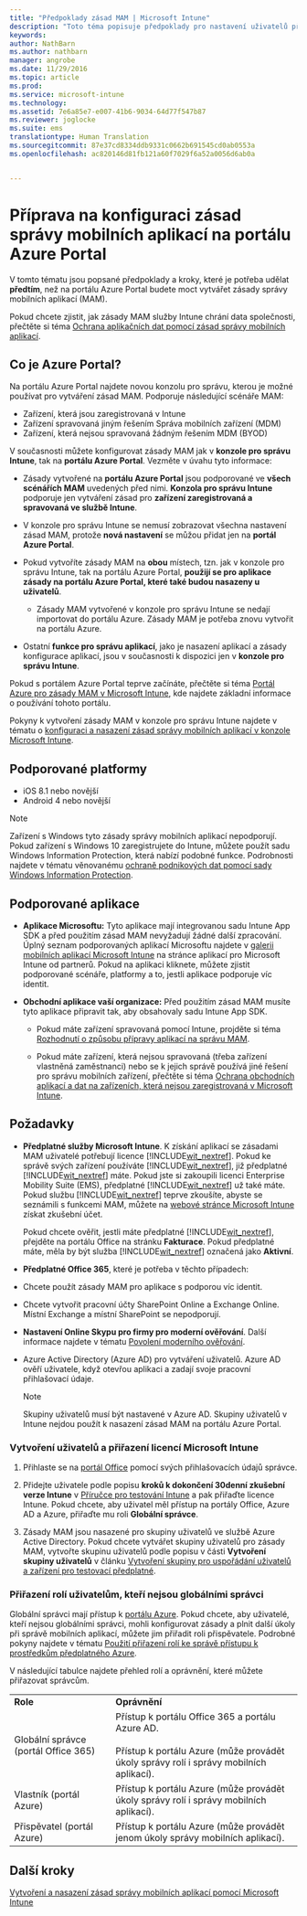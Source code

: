 ```yaml
---
title: "Předpoklady zásad MAM | Microsoft Intune"
description: "Toto téma popisuje předpoklady pro nastavení uživatelů před vytvořením zásad správy mobilních aplikací."
keywords: 
author: NathBarn
ms.author: nathbarn
manager: angrobe
ms.date: 11/29/2016
ms.topic: article
ms.prod: 
ms.service: microsoft-intune
ms.technology: 
ms.assetid: 7e6a85e7-e007-41b6-9034-64d77f547b87
ms.reviewer: joglocke
ms.suite: ems
translationtype: Human Translation
ms.sourcegitcommit: 87e37cd8334ddb9331c0662b691545cd0ab0553a
ms.openlocfilehash: ac820146d81fb121a60f7029f6a52a0056d6ab0a


---
```


# <a name="get-ready-to-configure-mobile-app-management-policies-on-the-azure-portal"></a>Příprava na konfiguraci zásad správy mobilních aplikací na portálu Azure Portal
V tomto tématu jsou popsané předpoklady a kroky, které je potřeba udělat **předtím**, než na portálu Azure Portal budete moct vytvářet zásady správy mobilních aplikací (MAM).

Pokud chcete zjistit, jak zásady MAM služby Intune chrání data společnosti, přečtěte si téma [Ochrana aplikačních dat pomocí zásad správy mobilních aplikací](protect-apps-and-data-with-microsoft-intune.md).

## <a name="what-is-the-azure-portal"></a>Co je Azure Portal?

Na portálu Azure Portal najdete novou konzolu pro správu, kterou je možné používat pro vytváření zásad MAM. Podporuje následující scénáře MAM:
- Zařízení, která jsou zaregistrovaná v Intune
- Zařízení spravovaná jiným řešením Správa mobilních zařízení (MDM)
- Zařízení, která nejsou spravovaná žádným řešením MDM (BYOD)

V současnosti můžete konfigurovat zásady MAM jak v **konzole pro správu Intune**, tak na **portálu Azure Portal**.  Vezměte v úvahu tyto informace:

* Zásady vytvořené na **portálu Azure Portal** jsou podporované ve **všech scénářích MAM** uvedených před nimi. **Konzola pro správu Intune** podporuje jen vytváření zásad pro **zařízení zaregistrovaná a spravovaná ve službě Intune**.

* V konzole pro správu Intune se nemusí zobrazovat všechna nastavení zásad MAM, protože **nová nastavení** se můžou přidat jen na **portál Azure Portal**.

* Pokud vytvoříte zásady MAM na **obou** místech, tzn. jak v konzole pro správu Intune, tak na portálu Azure Portal, **použijí se pro aplikace zásady na portálu Azure Portal, které také budou nasazeny u uživatelů**.
    * Zásady MAM vytvořené v konzole pro správu Intune se nedají importovat do portálu Azure.  Zásady MAM je potřeba znovu vytvořit na portálu Azure.


* Ostatní **funkce pro správu aplikací**, jako je nasazení aplikací a zásady konfigurace aplikací, jsou v současnosti k dispozici jen v **konzole pro správu Intune**.


Pokud s portálem Azure Portal teprve začínáte, přečtěte si téma [Portál Azure pro zásady MAM v Microsoft Intune](azure-portal-for-microsoft-intune-mam-policies.md), kde najdete základní informace o používání tohoto portálu.

Pokyny k vytvoření zásady MAM v konzole pro správu Intune najdete v tématu o [konfiguraci a nasazení zásad správy mobilních aplikací v konzole Microsoft Intune](configure-and-deploy-mobile-application-management-policies-in-the-microsoft-intune-console.md).


##  <a name="supported-platforms"></a>Podporované platformy
- iOS 8.1 nebo novější
- Android 4 nebo novější

>[!NOTE]
>Zařízení s Windows tyto zásady správy mobilních aplikací nepodporují. Pokud zařízení s Windows 10 zaregistrujete do Intune, můžete použít sadu Windows Information Protection, která nabízí podobné funkce. Podrobnosti najdete v tématu věnovanému [ochraně podnikových dat pomocí sady Windows Information Protection](https://technet.microsoft.com/en-us/itpro/windows/keep-secure/protect-enterprise-data-using-wip).

##  <a name="supported-apps"></a>Podporované aplikace
* **Aplikace Microsoftu:** Tyto aplikace mají integrovanou sadu Intune App SDK a před použitím zásad MAM nevyžadují žádné další zpracování.
Úplný seznam podporovaných aplikací Microsoftu najdete v [galerii mobilních aplikací Microsoft Intune](https://www.microsoft.com/en-us/cloud-platform/microsoft-intune-apps) na stránce aplikací pro Microsoft Intune od partnerů. Pokud na aplikaci kliknete, můžete zjistit podporované scénáře, platformy a to, jestli aplikace podporuje víc identit.

* **Obchodní aplikace vaší organizace:** Před použitím zásad MAM musíte tyto aplikace připravit tak, aby obsahovaly sadu Intune App SDK.

  * Pokud máte zařízení spravovaná pomocí Intune, projděte si téma [Rozhodnutí o způsobu přípravy aplikací na správu MAM](decide-how-to-prepare-apps-for-mobile-application-management-with-microsoft-intune.md).

  * Pokud máte zařízení, která nejsou spravovaná (třeba zařízení vlastněná zaměstnanci) nebo se k jejich správě používá jiné řešení pro správu mobilních zařízení, přečtěte si téma [Ochrana obchodních aplikací a dat na zařízeních, která nejsou zaregistrovaná v Microsoft Intune](protect-line-of-business-apps-and-data-on-devices-not-enrolled-in-microsoft-intune.md).

## <a name="prerequisites"></a>Požadavky

-   **Předplatné služby Microsoft Intune**. K získání aplikací se zásadami MAM uživatelé potřebují licence [!INCLUDE[wit_nextref](../includes/wit_nextref_md.md)].
Pokud ke správě svých zařízení používáte [!INCLUDE[wit_nextref](../includes/wit_nextref_md.md)], již předplatné [!INCLUDE[wit_nextref](../includes/wit_nextref_md.md)] máte. Pokud jste si zakoupili licenci Enterprise Mobility Suite (EMS), předplatné [!INCLUDE[wit_nextref](../includes/wit_nextref_md.md)] už také máte. Pokud službu [!INCLUDE[wit_nextref](../includes/wit_nextref_md.md)] teprve zkoušíte, abyste se seznámili s funkcemi MAM, můžete na [webové stránce Microsoft Intune](http://www.microsoft.com/en-us/server-cloud/products/microsoft-intune/) získat zkušební účet.

    Pokud chcete ověřit, jestli máte předplatné [!INCLUDE[wit_nextref](../includes/wit_nextref_md.md)], přejděte na portálu Office na stránku **Fakturace**.  Pokud předplatné máte, měla by být služba [!INCLUDE[wit_nextref](../includes/wit_nextref_md.md)] označená jako **Aktivní**.

-   **Předplatné Office 365**, které je potřeba v těchto případech:

  - Chcete použít zásady MAM pro aplikace s podporou víc identit.

  - Chcete vytvořit pracovní účty SharePoint Online a Exchange Online. Místní Exchange a místní SharePoint se nepodporují.

-   **Nastavení Online Skypu pro firmy pro moderní ověřování**. Další informace najdete v tématu [Povolení moderního ověřování](http://social.technet.microsoft.com/wiki/contents/articles/34339.skype-for-business-online-enable-your-tenant-for-modern-authentication.aspx).


- Azure Active Directory (Azure AD) pro vytváření uživatelů. Azure AD ověří uživatele, když otevřou aplikaci a zadají svoje pracovní přihlašovací údaje.

    > [!NOTE]
    > Skupiny uživatelů musí být nastavené v Azure AD. Skupiny uživatelů v Intune nejdou použít k nasazení zásad MAM na portálu Azure Portal.

### <a name="create-users-and-assign-microsoft-intune-licenses"></a>Vytvoření uživatelů a přiřazení licencí Microsoft Intune

1.  Přihlaste se na [portál Office](http://portal.office.com) pomocí svých přihlašovacích údajů správce.

2.  Přidejte uživatele podle popisu **kroků k dokončení 30denní zkušební verze Intune** v [Příručce pro testování Intune](https://docs.microsoft.com/en-us/intune/understand-explore/get-started-with-a-30-day-trial-of-microsoft-intune) a pak přiřaďte licence Intune. Pokud chcete, aby uživatel měl přístup na portály Office, Azure AD a Azure, přiřaďte mu roli **Globální správce**.

5.  Zásady MAM jsou nasazené pro skupiny uživatelů ve službě Azure Active Directory. Pokud chcete vytvářet skupiny uživatelů pro zásady MAM, vytvořte skupinu uživatelů podle popisu v části **Vytvoření skupiny uživatelů** v článku [Vytvoření skupiny pro uspořádání uživatelů a zařízení pro testovací předplatné](https://docs.microsoft.com/en-us/intune/understand-explore/get-started-with-a-30-day-trial-of-microsoft-intune-step-3).

### <a name="assign-roles-to-non-global-admin-users"></a>Přiřazení rolí uživatelům, kteří nejsou globálními správci

Globální správci mají přístup k [portálu Azure](https://portal.azure.com).  Pokud chcete, aby uživatelé, kteří nejsou globálními správci, mohli konfigurovat zásady a plnit další úkoly při správě mobilních aplikací, můžete jim přiřadit roli přispěvatele. Podrobné pokyny najdete v tématu [Použití přiřazení rolí ke správě přístupu k prostředkům předplatného Azure](https://azure.microsoft.com/en-us/documentation/articles/role-based-access-control-configure/).



V následující tabulce najdete přehled rolí a oprávnění, které můžete přiřazovat správcům.



|||
|--|----|
|**Role**|**Oprávnění**|
|Globální správce (portál Office 365)|Přístup k portálu Office 365 a portálu Azure AD.<br /><br />Přístup k portálu Azure (může provádět úkoly správy rolí i správy mobilních aplikací).|
|Vlastník (portál Azure)|Přístup k portálu Azure (může provádět úkoly správy rolí i správy mobilních aplikací).|
|Přispěvatel (portál Azure)|Přístup k portálu Azure (může provádět jenom úkoly správy mobilních aplikací).|




## <a name="next-steps"></a>Další kroky
[Vytvoření a nasazení zásad správy mobilních aplikací pomocí Microsoft Intune](create-and-deploy-mobile-app-management-policies-with-microsoft-intune.md)



<!--HONumber=Dec16_HO2-->


